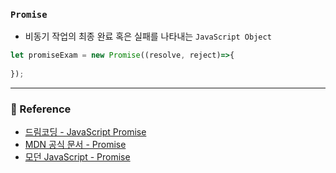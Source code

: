
### `Promise`

- 비동기 작업의 최종 완료 혹은 실패를 나타내는 `JavaScript Object`

``` js
let promiseExam = new Promise((resolve, reject)=>{
	
});
```

---
### 📔 Reference

- [드림코딩 - JavaScript Promise](https://youtu.be/JB_yU6Oe2eE?si=8sxcT4cG208udrmP)
- [MDN 공식 문서 - Promise ](https://developer.mozilla.org/ko/docs/Web/JavaScript/Reference/Global_Objects/Promise)
- [모던 JavaScript - Promise](https://ko.javascript.info/promise-basics)